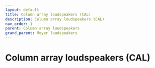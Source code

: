 ```yaml
---
layout: default
title: Column array loudspeakers (CAL)
description: Column array loudspeakers (CAL)
nav_order: 1
parent: Column array loudspeakers
grand_parent: Meyer loudspeakers
---
```


# Column array loudspeakers (CAL)